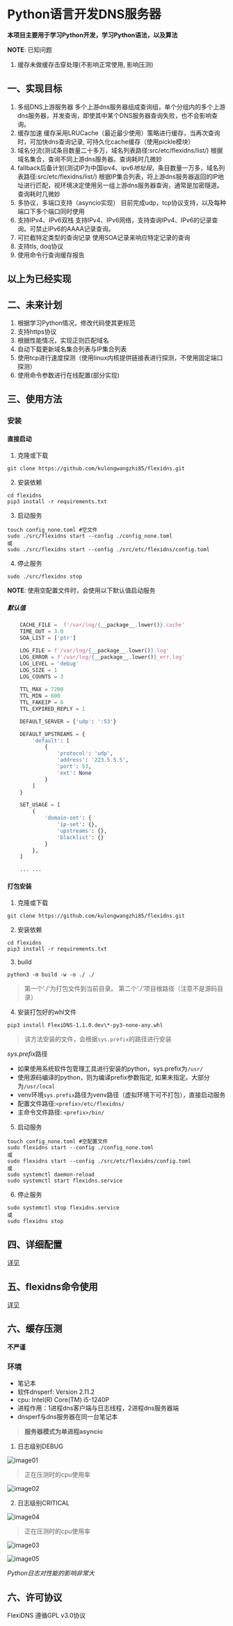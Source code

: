 # Python语言开发DNS服务器

**本项目主要用于学习Python开发，学习Python语法，以及算法**

**NOTE**: 已知问题
1. 缓存未做缓存击穿处理(不影响正常使用, 影响压测)

## 一、实现目标
1. 多组DNS上游服务器
多个上游dns服务器组成查询组，单个分组内的多个上游dns服务器，并发查询，即使其中某个DNS服务器查询失败，也不会影响查询。
2. 缓存加速
缓存采用LRUCache（最近最少使用）策略进行缓存，当再次查询时，可加快dns查询记录, 可持久化cache缓存（使用pickle模块）
3. 域名分流(测试条目数量二十多万，域名列表路径:src/etc/flexidns/list/)
根据域名集合，查询不同上游dns服务器。查询耗时几微妙
4. fallback后备计划(测试IP为中国ipv4、ipv6*地址段*，条目数量一万多，域名列表路径:src/etc/flexidns/list/)
根据IP集合列表，将上游dns服务器返回的IP地址进行匹配，视环境决定使用另一组上游dns服务器查询，通常是加密隧道。查询耗时几微妙
5. 多协议，多端口支持（asyncio实现）
目前完成udp，tcp协议支持，以及每种端口下多个端口同时使用
6. 支持IPv4、IPv6双栈
支持IPv4、IPv6网络，支持查询IPv4、IPv6的记录查询。可禁止IPv6的AAAA记录查询。
7. 可拦截特定类型的查询记录
使用SOA记录来响应特定记录的查询
8. 支持tls, doq协议
9. 使用命令行查询缓存报告

以上为已经实现
---
## 二、未来计划
1. 根据学习Python情况，修改代码使其更规范
2. 支持https协议
3. 根据性能情况，实现正则匹配域名
4. 自动下载更新域名集合列表与IP集合列表
5. 使用tcp进行速度探测（使用linux内核提供链接表进行探测，不使用固定端口探测）
6. 使用命令参数进行在线配置(部分实现)

## 三、使用方法
### 安装
#### 直接启动
1. 克隆或下载
```shell
git clone https://github.com/kulongwangzhi85/flexidns.git
```
2. 安装依赖
```shell
cd flexidns
pip3 install -r requirements.txt
```
3. 启动服务
```shell
touch config_none.toml #空文件
sudo ./src/flexidns start --config ./config_none.toml
或
sudo ./src/flexidns start --config ./src/etc/flexidns/config.toml
```
4. 停止服务
```shell
sudo ./src/flexidns stop
```

**NOTE**: 使用空配置文件时，会使用以下默认值启动服务
##### 默认值
```python
    CACHE_FILE =  f'/var/log/{__package__.lower()}.cache'
    TIME_OUT = 3.0
    SOA_LIST = ['ptr']

    LOG_FILE = f'/var/log/{__package__.lower()}.log'
    LOG_ERROR = f'/var/log/{__package__.lower()}_err.log'
    LOG_LEVEL = 'debug'
    LOG_SIZE = 1
    LOG_COUNTS = 3
    
    TTL_MAX = 7200
    TTL_MIN = 600
    TTL_FAKEIP = 6
    TTL_EXPIRED_REPLY = 1

    DEFAULT_SERVER = {'udp': ':53'}

    DEFAULT_UPSTREAMS = {
        'default': [
            {
                'protocol': 'udp',
                'address': '223.5.5.5',
                'port': 53,
                'ext': None
            }
        ]
    }

    SET_USAGE = [
        {
            'domain-set': {
                'ip-set': {},
                'upstreams': {},
                'blacklist': {}
            }
        },
    ]

    ... ...
```
#### 打包安装
1. 克隆或下载
```shell
git clone https://github.com/kulongwangzhi85/flexidns.git
```
2. 安装依赖
```shell
cd flexidns
pip3 install -r requirements.txt
```
3. build
```shell
python3 -m build -w -o ./ ./
```
> 第一个'./'为打包文件到当前目录。
> 第二个'./'项目根路径（注意不是源码目录）
4. 安装打包好的whl文件
```shell
pip3 install FlexiDNS-1.1.0.dev\*-py3-none-any.whl
```
> 该方法安装的文件，会根据`sys.prefix`的路径进行安装

*sys.prefix*路径
* 如果使用系统软件包管理工具进行安装的python，sys.prefix为`/usr/`
* 使用源码编译的python，则为编译prefix参数指定, 如果未指定。大部分为`/usr/local`
* venv环境`sys.prefix`路径为venv路径（虚拟环境下可不打包），直接启动服务
* 配置文件路径:`<prefix>/etc/flexidns/`
* 主命令文件路径: `<prefix>/bin/`

5. 启动服务
```shell
touch config_none.toml #空配置文件
sudo flexidns start --config ./config_none.toml
或
sudo flexidns start --config ./src/etc/flexidns/config.toml
或
sudo systemctl daemon-reload
sudo systemctl start flexidns.service
```

6. 停止服务
```shell
sudo systemctl stop flexidns.service
或
sudo flexidns stop
```

## 四、详细配置

[详见](https://github.com/kulongwangzhi85/flexidns/blob/main/docs/guide/zh-CN/config.md)

## 五、flexidns命令使用

[详见](https://github.com/kulongwangzhi85/flexidns/blob/main/docs/guide/zh-CN/command.md)

## 六、缓存压测

**不严谨**

### 环境

- 笔记本
- 软件dnsperf: Version 2.11.2
- cpu: Intel(R) Core(TM) i5-1240P
- 进程作用：1进程dns客户端与日志线程，2进程dns服务器端
- dnsperf与dns服务器在同一台笔记本

> **服务器模式为单进程asyncio**

1. 日志级别DEBUG

![image01](https://github.com/kulongwangzhi85/flexidns/blob/main/docs/images/dnsperf01.png)

> 正在压测时的cpu使用率

![image02](https://github.com/kulongwangzhi85/flexidns/blob/main/docs/images/dnsperf02.png)

2. 日志级别CRITICAL

![image04](https://github.com/kulongwangzhi85/flexidns/blob/main/docs/images/dnsperf04_disablelog.png)

> 正在压测时的cpu使用率

![image03](https://github.com/kulongwangzhi85/flexidns/blob/main/docs/images/dnsperf03_disablelog.png)

![image05](https://github.com/kulongwangzhi85/flexidns/blob/main/docs/images/dnsperf05_disablelog.png)

*Python日志对性能的影响非常大*

## 六、许可协议
FlexiDNS 遵循GPL v3.0协议

